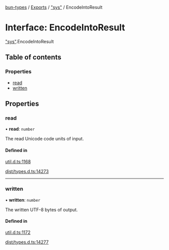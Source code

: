 [bun-types](https://github.com/oven-sh/bun-types/blob/master/api-docs/README.md) / [Exports](https://github.com/oven-sh/bun-types/blob/master/api-docs/modules.md) / ["sys"](https://github.com/oven-sh/bun-types/blob/master/api-docs/modules/sys_.md) / EncodeIntoResult

# Interface: EncodeIntoResult

["sys"](https://github.com/oven-sh/bun-types/blob/master/api-docs/modules/sys_.md).EncodeIntoResult

## Table of contents

### Properties

- [read](https://github.com/oven-sh/bun-types/blob/master/api-docs/interfaces/sys_.EncodeIntoResult.md#read)
- [written](https://github.com/oven-sh/bun-types/blob/master/api-docs/interfaces/sys_.EncodeIntoResult.md#written)

## Properties

### read

• **read**: `number`

The read Unicode code units of input.

#### Defined in

[util.d.ts:1168](https://github.com/valgaze/bun-types/blob/6f8dbf8/util.d.ts#L1168)

[dist/types.d.ts:14273](https://github.com/valgaze/bun-types/blob/6f8dbf8/dist/types.d.ts#L14273)

___

### written

• **written**: `number`

The written UTF-8 bytes of output.

#### Defined in

[util.d.ts:1172](https://github.com/valgaze/bun-types/blob/6f8dbf8/util.d.ts#L1172)

[dist/types.d.ts:14277](https://github.com/valgaze/bun-types/blob/6f8dbf8/dist/types.d.ts#L14277)
